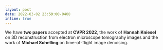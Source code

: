 ```yaml
---
layout: post
date: 2022-03-02 23:59:00-0400
inline: true
---
```


We have **two papers** accepted at **CVPR 2022**, the work of **Hannah Kniesel** on 3D reconstruction from electron microscope tomography images and the work of **Michael Schelling** on time-of-flight image denoising.
